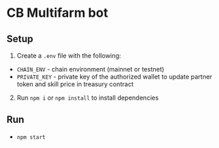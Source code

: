 # CB Multifarm bot

## Setup

1. Create a `.env` file with the following:

- `CHAIN_ENV` - chain environment (mainnet or testnet)
- `PRIVATE_KEY` - private key of the authorized wallet to update partner token and skill price in treasury contract

2. Run `npm i` or `npm install` to install dependencies

## Run

- `npm start`
